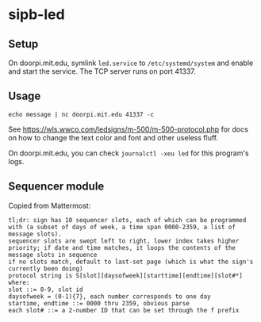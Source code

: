 # sipb-led

## Setup

On doorpi.mit.edu, symlink `led.service` to `/etc/systemd/system` and enable and start the service. The TCP server runs on port 41337.

## Usage

`echo message | nc doorpi.mit.edu 41337 -c`

See https://wls.wwco.com/ledsigns/m-500/m-500-protocol.php for docs on how to change the text color and font and other useless fluff.

On doorpi.mit.edu, you can check `journalctl -xeu led` for this program's logs.

## Sequencer module

Copied from Mattermost:

```
tl;dr: sign has 10 sequencer slots, each of which can be programmed with (a subset of days of week, a time span 0000-2359, a list of message slots).
sequencer slots are swept left to right, lower index takes higher priority; if date and time matches, it loops the contents of the message slots in sequence
if no slots match, default to last-set page (which is what the sign's currently been doing)
protocol string is S[slot][daysofweek][starttime][endtime][slot#*] where:
slot ::= 0-9, slot id
daysofweek = (0-1){7}, each number corresponds to one day
startime, endtime ::= 0000 thru 2359, obvious parse
each slot# ::= a 2-number ID that can be set through the f prefix
```
